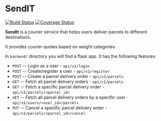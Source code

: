 # SendIT

[![Build Status](https://travis-ci.org/kevpy/SendIT.svg?branch=ft-user-login-apiv1-161773626)](https://travis-ci.org/kevpy/SendIT)  [![Coverage Status](https://coveralls.io/repos/github/kevpy/SendIT/badge.svg?branch=ch-write-and-setup-tests-161773708)](https://coveralls.io/github/kevpy/SendIT?branch=ch-write-and-setup-tests-161773708)

**SendIt** is a courier service that helps users deliver parcels to different destinations.

It provides courier quotes based on weight categories

In `backend/` directory you will find a flask app.
It has the following features:

- `POST` -- Login as a user - `api/v1/login`
- `POST` -- Create/register a user - `api/v1/register`
- `POST` -- Create a parcel delivery order - `api/v1/parcels`
- `GET` -- Fetch all parcel delivery orders  - `api/v1/parcels`
- `GET` -- Fetch a specific parcel delivery order  - `api/v1/parcels/<parcel_id>`
- `GET` -- Fetch all parcel delivery orders by a specific user  - `api/v1/users/<user_id>/parcels`
- `PUT` -- Cancel a specific parcel delivery order - `api/v1/parcels/<parcel_id>/cancel`